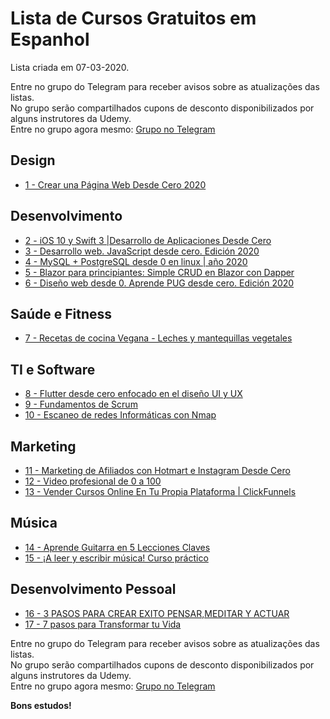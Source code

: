 # Lista de Cursos Gratuitos em Espanhol

Lista criada em 07-03-2020.

Entre no grupo do Telegram para receber avisos sobre as atualizações das listas.  
No grupo serão compartilhados cupons de desconto disponibilizados por alguns instrutores da Udemy.  
Entre no grupo agora mesmo: [Grupo no Telegram](http://bit.ly/2UvKbVX)


## Design
 - [ 1 - Crear una Página Web Desde Cero 2020](https://www.udemy.com/course/crear-una-pagina-web-desde-cero-2020/?deal_code=UDEAFFFS320&ranMID=39197&ranEAID=FYTGsFWqJEA&ranSiteID=FYTGsFWqJEA-ru3zxxTKc5sff70WsFQgzw&LSNPUBID=FYTGsFWqJEA)


## Desenvolvimento
 - [ 2 - iOS 10 y Swift 3 |Desarrollo de Aplicaciones Desde Cero](https://www.udemy.com/course/programacion-app-ios-swift/?deal_code=UDEAFFFS320&ranMID=39197&ranEAID=FYTGsFWqJEA&ranSiteID=FYTGsFWqJEA-ru3zxxTKc5sff70WsFQgzw&LSNPUBID=FYTGsFWqJEA)
 - [ 3 - Desarrollo web. JavaScript desde cero. Edición 2020](https://www.udemy.com/course/curso-de-javascript-2020/?deal_code=UDEAFFFS320&ranMID=39197&ranEAID=FYTGsFWqJEA&ranSiteID=FYTGsFWqJEA-ru3zxxTKc5sff70WsFQgzw&LSNPUBID=FYTGsFWqJEA)
 - [ 4 - MySQL + PostgreSQL desde 0 en linux | año 2020](https://www.udemy.com/course/draft/2829906/?deal_code=UDEAFFFS320&ranMID=39197&ranEAID=FYTGsFWqJEA&ranSiteID=FYTGsFWqJEA-ru3zxxTKc5sff70WsFQgzw&LSNPUBID=FYTGsFWqJEA)
 - [ 5 - Blazor para principiantes: Simple CRUD en Blazor con Dapper](https://www.udemy.com/course/blazor-crud/?deal_code=UDEAFFFS320&ranMID=39197&ranEAID=FYTGsFWqJEA&ranSiteID=FYTGsFWqJEA-ru3zxxTKc5sff70WsFQgzw&LSNPUBID=FYTGsFWqJEA)
 - [ 6 - Diseño web desde 0. Aprende PUG desde cero. Edición 2020](https://www.udemy.com/course/pug-desde-cero/?deal_code=UDEAFFFS320&ranMID=39197&ranEAID=FYTGsFWqJEA&ranSiteID=FYTGsFWqJEA-ru3zxxTKc5sff70WsFQgzw&LSNPUBID=FYTGsFWqJEA)


## Saúde e Fitness
 - [ 7 - Recetas de cocina Vegana - Leches y mantequillas vegetales](https://www.udemy.com/course/recetas-de-cocina-vegana-leches-y-mantequillas-vegetales/?deal_code=UDEAFFFS320&ranMID=39197&ranEAID=FYTGsFWqJEA&ranSiteID=FYTGsFWqJEA-ru3zxxTKc5sff70WsFQgzw&LSNPUBID=FYTGsFWqJEA)


## TI e Software
 - [ 8 - Flutter desde cero enfocado en el diseño UI y UX](https://www.udemy.com/course/draft/2816063/?deal_code=UDEAFFFS320&ranMID=39197&ranEAID=FYTGsFWqJEA&ranSiteID=FYTGsFWqJEA-ru3zxxTKc5sff70WsFQgzw&LSNPUBID=FYTGsFWqJEA)
 - [ 9 - Fundamentos de Scrum](https://www.udemy.com/course/fundamentos-de-scrum-videoclases-en-espanol/?deal_code=UDEAFFFS320&ranMID=39197&ranEAID=FYTGsFWqJEA&ranSiteID=FYTGsFWqJEA-ru3zxxTKc5sff70WsFQgzw&LSNPUBID=FYTGsFWqJEA)
 - [ 10 - Escaneo de redes Informáticas con Nmap](https://www.udemy.com/course/escaneo-nmap/?deal_code=UDEAFFFS320&ranMID=39197&ranEAID=FYTGsFWqJEA&ranSiteID=FYTGsFWqJEA-ru3zxxTKc5sff70WsFQgzw&LSNPUBID=FYTGsFWqJEA)


## Marketing
 - [ 11 - Marketing de Afiliados con Hotmart e Instagram Desde Cero](https://www.udemy.com/course/monetizagram/?deal_code=UDEAFFFS320&ranMID=39197&ranEAID=FYTGsFWqJEA&ranSiteID=FYTGsFWqJEA-ru3zxxTKc5sff70WsFQgzw&LSNPUBID=FYTGsFWqJEA)
 - [ 12 - Video profesional de 0 a 100](https://www.udemy.com/course/editor-y-productor-de-videoclips/?deal_code=UDEAFFFS320&ranMID=39197&ranEAID=FYTGsFWqJEA&ranSiteID=FYTGsFWqJEA-ru3zxxTKc5sff70WsFQgzw&LSNPUBID=FYTGsFWqJEA)
 - [ 13 - Vender Cursos Online En Tu Propia Plataforma | ClickFunnels](https://www.udemy.com/course/vender-cursos-online-clickfunnels/?deal_code=UDEAFFFS320&ranMID=39197&ranEAID=FYTGsFWqJEA&ranSiteID=FYTGsFWqJEA-ru3zxxTKc5sff70WsFQgzw&LSNPUBID=FYTGsFWqJEA)


## Música
 - [ 14 - Aprende Guitarra en 5 Lecciones Claves](https://www.udemy.com/course/aprende-guitarra-en-5-lecciones-claves/?deal_code=UDEAFFFS320&ranMID=39197&ranEAID=FYTGsFWqJEA&ranSiteID=FYTGsFWqJEA-ru3zxxTKc5sff70WsFQgzw&LSNPUBID=FYTGsFWqJEA)
 - [ 15 - ¡A leer y escribir música! Curso práctico](https://www.udemy.com/course/a-leer-y-escribir-musica/?deal_code=UDEAFFFS320&ranMID=39197&ranEAID=FYTGsFWqJEA&ranSiteID=FYTGsFWqJEA-ru3zxxTKc5sff70WsFQgzw&LSNPUBID=FYTGsFWqJEA)


## Desenvolvimento Pessoal
 - [ 16 - 3 PASOS PARA CREAR EXITO PENSAR,MEDITAR Y ACTUAR](https://www.udemy.com/course/3-pasos-para-crear-exito-pensarmeditar-y-actuar/?deal_code=UDEAFFFS320&ranMID=39197&ranEAID=FYTGsFWqJEA&ranSiteID=FYTGsFWqJEA-ru3zxxTKc5sff70WsFQgzw&LSNPUBID=FYTGsFWqJEA)
 - [ 17 - 7 pasos para Transformar tu Vida](https://www.udemy.com/course/7-pasos-para-transformar-tu-vida/?deal_code=UDEAFFFS320&ranMID=39197&ranEAID=FYTGsFWqJEA&ranSiteID=FYTGsFWqJEA-ru3zxxTKc5sff70WsFQgzw&LSNPUBID=FYTGsFWqJEA)


Entre no grupo do Telegram para receber avisos sobre as atualizações das listas.  
No grupo serão compartilhados cupons de desconto disponibilizados por alguns instrutores da Udemy.  
Entre no grupo agora mesmo: [Grupo no Telegram](http://bit.ly/2UvKbVX)


**Bons estudos!**
